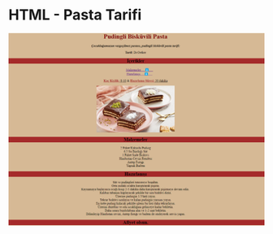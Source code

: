 # HTML - Pasta Tarifi

![picture](https://github.com/muatr/Kodluyoruz-Front-End/blob/main/task/img/Untitled.png)
